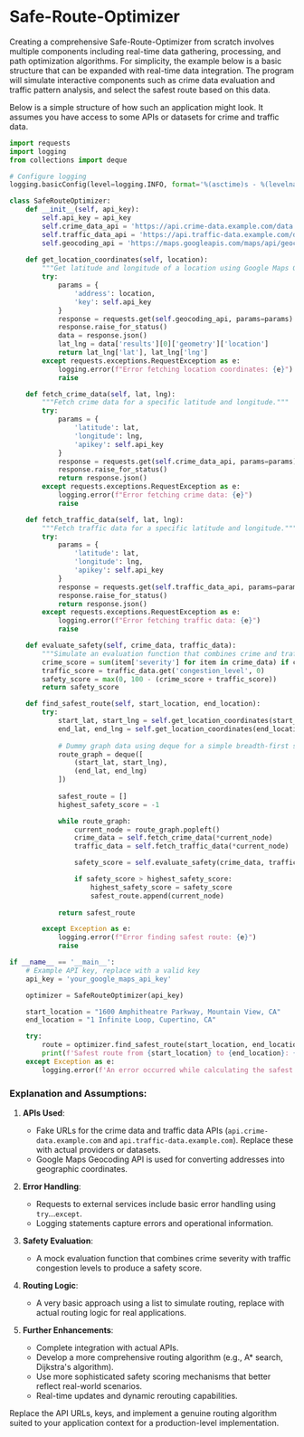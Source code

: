 # Safe-Route-Optimizer

Creating a comprehensive Safe-Route-Optimizer from scratch involves multiple components including real-time data gathering, processing, and path optimization algorithms. For simplicity, the example below is a basic structure that can be expanded with real-time data integration. The program will simulate interactive components such as crime data evaluation and traffic pattern analysis, and select the safest route based on this data.

Below is a simple structure of how such an application might look. It assumes you have access to some APIs or datasets for crime and traffic data.

```python
import requests
import logging
from collections import deque

# Configure logging
logging.basicConfig(level=logging.INFO, format='%(asctime)s - %(levelname)s - %(message)s')

class SafeRouteOptimizer:
    def __init__(self, api_key):
        self.api_key = api_key
        self.crime_data_api = 'https://api.crime-data.example.com/data'
        self.traffic_data_api = 'https://api.traffic-data.example.com/data'
        self.geocoding_api = 'https://maps.googleapis.com/maps/api/geocode/json'
    
    def get_location_coordinates(self, location):
        """Get latitude and longitude of a location using Google Maps Geocoding API."""
        try:
            params = {
                'address': location,
                'key': self.api_key
            }
            response = requests.get(self.geocoding_api, params=params)
            response.raise_for_status()
            data = response.json()
            lat_lng = data['results'][0]['geometry']['location']
            return lat_lng['lat'], lat_lng['lng']
        except requests.exceptions.RequestException as e:
            logging.error(f"Error fetching location coordinates: {e}")
            raise

    def fetch_crime_data(self, lat, lng):
        """Fetch crime data for a specific latitude and longitude."""
        try:
            params = {
                'latitude': lat,
                'longitude': lng,
                'apikey': self.api_key
            }
            response = requests.get(self.crime_data_api, params=params)
            response.raise_for_status()
            return response.json()
        except requests.exceptions.RequestException as e:
            logging.error(f"Error fetching crime data: {e}")
            raise

    def fetch_traffic_data(self, lat, lng):
        """Fetch traffic data for a specific latitude and longitude."""
        try:
            params = {
                'latitude': lat,
                'longitude': lng,
                'apikey': self.api_key
            }
            response = requests.get(self.traffic_data_api, params=params)
            response.raise_for_status()
            return response.json()
        except requests.exceptions.RequestException as e:
            logging.error(f"Error fetching traffic data: {e}")
            raise

    def evaluate_safety(self, crime_data, traffic_data):
        """Simulate an evaluation function that combines crime and traffic data."""
        crime_score = sum(item['severity'] for item in crime_data) if crime_data else 0
        traffic_score = traffic_data.get('congestion_level', 0)
        safety_score = max(0, 100 - (crime_score + traffic_score))
        return safety_score

    def find_safest_route(self, start_location, end_location):
        try:
            start_lat, start_lng = self.get_location_coordinates(start_location)
            end_lat, end_lng = self.get_location_coordinates(end_location)
            
            # Dummy graph data using deque for a simple breadth-first search approach, replace with real routing logic
            route_graph = deque([
                (start_lat, start_lng),
                (end_lat, end_lng)
            ])
            
            safest_route = []
            highest_safety_score = -1

            while route_graph:
                current_node = route_graph.popleft()
                crime_data = self.fetch_crime_data(*current_node)
                traffic_data = self.fetch_traffic_data(*current_node)

                safety_score = self.evaluate_safety(crime_data, traffic_data)

                if safety_score > highest_safety_score:
                    highest_safety_score = safety_score
                    safest_route.append(current_node)
            
            return safest_route

        except Exception as e:
            logging.error(f"Error finding safest route: {e}")
            raise

if __name__ == '__main__':
    # Example API key, replace with a valid key
    api_key = 'your_google_maps_api_key'

    optimizer = SafeRouteOptimizer(api_key)

    start_location = "1600 Amphitheatre Parkway, Mountain View, CA"
    end_location = "1 Infinite Loop, Cupertino, CA"

    try:
        route = optimizer.find_safest_route(start_location, end_location)
        print(f'Safest route from {start_location} to {end_location}: {route}')
    except Exception as e:
        logging.error(f'An error occurred while calculating the safest route: {e}')
```

### Explanation and Assumptions:

1. **APIs Used**:
    - Fake URLs for the crime data and traffic data APIs (`api.crime-data.example.com` and `api.traffic-data.example.com`). Replace these with actual providers or datasets.
    - Google Maps Geocoding API is used for converting addresses into geographic coordinates.

2. **Error Handling**:
    - Requests to external services include basic error handling using `try`...`except`.
    - Logging statements capture errors and operational information.

3. **Safety Evaluation**:
    - A mock evaluation function that combines crime severity with traffic congestion levels to produce a safety score.

4. **Routing Logic**:
    - A very basic approach using a list to simulate routing, replace with actual routing logic for real applications.

5. **Further Enhancements**:
    - Complete integration with actual APIs.
    - Develop a more comprehensive routing algorithm (e.g., A* search, Dijkstra's algorithm).
    - Use more sophisticated safety scoring mechanisms that better reflect real-world scenarios.
    - Real-time updates and dynamic rerouting capabilities. 

Replace the API URLs, keys, and implement a genuine routing algorithm suited to your application context for a production-level implementation.